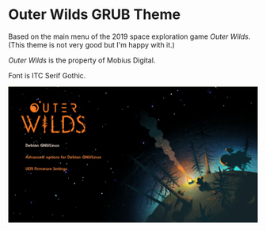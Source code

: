 # Outer Wilds GRUB Theme

Based on the main menu of the 2019 space exploration game *Outer Wilds*. 
(This theme is not very good but I'm happy with it.)

*Outer Wilds* is the property of Mobius Digital.

Font is ITC Serif Gothic.

![Screenshot of theme](https://github.com/ad030/outer-wilds-grub/blob/main/example.png?raw=true)

